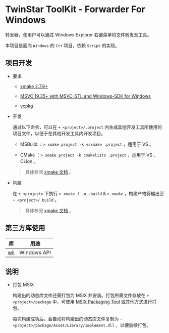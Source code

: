 # TwinStar ToolKit - Forwarder For Windows

转发器，使用户可以通过 Windows Explorer 右键菜单将文件转发至工具。

本项目是面向 `Windows` 的 `C++` 项目，依赖 `Script` 的实现。

## 项目开发

* 要求
	
	* [xmake 2.7.8+](https://xmake.io/#/)
	
	* [MSVC 19.35+ with MSVC-STL and Windows-SDK for Windows](https://visualstudio.microsoft.com/downloads/)
	
	* [vcpkg](https://vcpkg.io)

* 开发
	
	通过以下命令，可以在 `+ <project>/.project` 内生成其他开发工具所使用的项目文件，以便于在其他开发工具内开发项目。
	
	* MSBuild ：`> xmake project -k vsxmake .project` ，适用于 VS 。
	
	* CMake ：`> xmake project -k cmakelists .project` ，适用于 VS 、CLion 。
	
	> 具体参阅 [xmake 文档](https://xmake.io/#/plugin/builtin_plugins?id=generate-ide-project-files) 。

* 构建
	
	在 `+ <project>` 下执行 `> xmake f -o .build` & `> xmake` ，构建产物将输出至 `+ <project>/.build` 。
	
	> 具体参阅 [xmake 文档](https://xmake.io/#/) 。

## 第三方库使用

| 库                                                                   | 用途                           |
|:--------------------------------------------------------------------:|:------------------------------:|
| [wil](https://github.com/microsoft/wil)                              | Windows API                    |

## 说明

* 打包 MSIX
	
	构建出的动态库文件还需打包为 MSIX 并安装。打包所需文件存放在 `+ <project>/package` 中，可使用 [MSIX Packaging Tool](https://learn.microsoft.com/windows/msix/packaging-tool/tool-overview) 或其他方式进行打包。
	
	每次构建成功后，会自动将构建出的动态库文件复制为 `- <project>/package/Asset/Library/implement.dll` ，以便后续打包。
